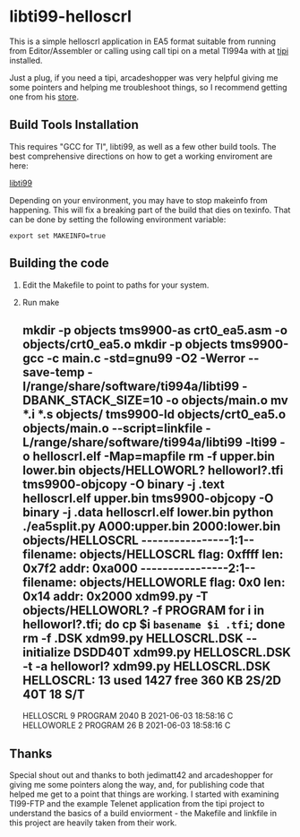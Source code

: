 # libti99-helloscrl

This is a simple helloscrl application in EA5 format suitable from running from Editor/Assembler or calling using call tipi on a metal TI994a with at [tipi](https://github.com/jedimatt42/tipi/wiki) installed. 

Just a plug, if you need a tipi, arcadeshopper was very helpful giving me some pointers and helping me troubleshoot things, so I recommend getting one from his [store](https://www.arcadeshopper.com/wp/store/#!//p/103690282).
## Build Tools Installation

This requires "GCC for TI", libti99, as well as a few other build tools. The best comprehensive directions on how to get a working enviroment are here:

[libti99](https://atariage.com/forums/topic/164295-gcc-for-the-ti/page/24/?tab=comments#comment-4776745)

Depending on your environment, you may have to stop makeinfo from happening. This will fix a breaking part of the build that dies on texinfo. That can be done by setting the following environment variable:
  
    export set MAKEINFO=true

## Building the code

1. Edit the Makefile to point to paths for your system.
2. Run make

    mkdir -p objects
    tms9900-as crt0_ea5.asm -o objects/crt0_ea5.o
    mkdir -p objects
    tms9900-gcc -c main.c -std=gnu99 -O2 -Werror --save-temp -I/range/share/software/ti994a/libti99 -DBANK_STACK_SIZE=10 -o objects/main.o
    mv *.i *.s objects/
    tms9900-ld objects/crt0_ea5.o objects/main.o --script=linkfile -L/range/share/software/ti994a/libti99 -lti99 -o helloscrl.elf -Map=mapfile
    rm -f upper.bin lower.bin objects/HELLOWORL? helloworl?.tfi
    tms9900-objcopy -O binary -j .text helloscrl.elf upper.bin
    tms9900-objcopy -O binary -j .data helloscrl.elf lower.bin
    python ./ea5split.py A000:upper.bin 2000:lower.bin objects/HELLOSCRL
    ----------------1:1--
    filename: objects/HELLOSCRL
    flag: 0xffff
    len: 0x7f2
    addr: 0xa000
    ----------------2:1--
    filename: objects/HELLOWORLE
    flag: 0x0
    len: 0x14
    addr: 0x2000
    xdm99.py -T objects/HELLOWORL? -f PROGRAM
    for i in helloworl?.tfi; do cp $i `basename $i .tfi`; done
    rm -f .DSK
    xdm99.py HELLOSCRL.DSK --initialize DSDD40T
    xdm99.py HELLOSCRL.DSK -t -a helloworl?
    xdm99.py HELLOSCRL.DSK
    HELLOSCRL:     13 used  1427 free   360 KB  2S/2D 40T  18 S/T
    ----------------------------------------------------------------------------
    HELLOSCRL    9  PROGRAM       2040 B              2021-06-03 18:58:16 C   
    HELLOWORLE    2  PROGRAM         26 B              2021-06-03 18:58:16 C   

## Thanks

Special shout out and thanks to both jedimatt42 and arcadeshopper for giving me some pointers along the way, and, for publishing code that helped me get to a point that things are working. I started with examining TI99-FTP and the example Telenet application from the tipi project to understand the basics of a build enviorment - the Makefile and linkfile in this project are heavily taken from their work.
